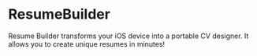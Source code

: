 # ResumeBuilder
Resume Builder transforms your iOS device into a portable CV designer. It allows you to create unique resumes in minutes!
